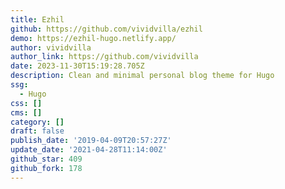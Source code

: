 ```yaml
---
title: Ezhil
github: https://github.com/vividvilla/ezhil
demo: https://ezhil-hugo.netlify.app/
author: vividvilla
author_link: https://github.com/vividvilla
date: 2023-11-30T15:19:28.705Z
description: Clean and minimal personal blog theme for Hugo
ssg:
  - Hugo
css: []
cms: []
category: []
draft: false
publish_date: '2019-04-09T20:57:27Z'
update_date: '2021-04-28T11:14:00Z'
github_star: 409
github_fork: 178
---
```

